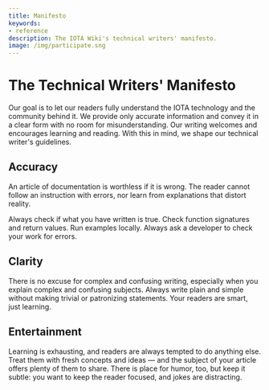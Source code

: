 ```yaml
---
title: Manifesto
keywords:
- reference
description: The IOTA Wiki's technical writers' manifesto.
image: /img/participate.sng
---
```


# The Technical Writers' Manifesto

Our goal is to let our readers fully understand the IOTA technology and the community behind it. We provide only accurate information and convey it in a clear form with no room for misunderstanding. Our writing welcomes and encourages learning and reading. With this in mind, we shape our technical writer's guidelines.

## Accuracy

An article of documentation is worthless if it is wrong. The reader cannot follow an instruction with errors, nor learn from explanations that distort reality.

Always check if what you have written is true. Check function signatures and return values. Run examples locally. Always ask a developer to check your work for errors.

## Clarity

There is no excuse for complex and confusing writing, especially when you explain complex and confusing subjects. Always write plain and simple without making trivial or patronizing statements. Your readers are smart, just learning.

## Entertainment

Learning is exhausting, and readers are always tempted to do anything else. Treat them with fresh concepts and ideas — and the subject of your article offers plenty of them to share. There is place for humor, too, but keep it subtle: you want to keep the reader focused, and jokes are distracting.